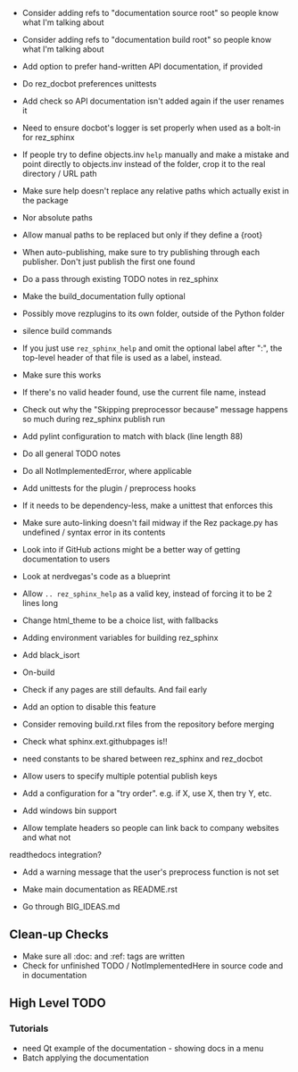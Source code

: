 - Consider adding refs to "documentation source root" so people know what I'm talking about
- Consider adding refs to "documentation build root" so people know what I'm talking about

- Add option to prefer hand-written API documentation, if provided



- Do rez_docbot preferences unittests
- Add check so API documentation isn't added again if the user renames it
- Need to ensure docbot's logger is set properly when used as a bolt-in for rez_sphinx

- If people try to define objects.inv `help` manually and make a mistake and point directly to objects.inv instead of the folder, crop it to the real directory / URL path

- Make sure help doesn't replace any relative paths which actually exist in the package
 - Nor absolute paths
 - Allow manual paths to be replaced but only if they define a {root}

- When auto-publishing, make sure to try publishing through each publisher.
  Don't just publish the first one found

- Do a pass through existing TODO notes in rez_sphinx

- Make the build_documentation fully optional
- Possibly move rezplugins to its own folder, outside of the Python folder


- silence build commands

- If you just use ``rez_sphinx_help`` and omit the optional label after ":", the
top-level header of that file is used as a label, instead.
 - Make sure this works
 - If there's no valid header found, use the current file name, instead

- Check out why the "Skipping preprocessor because" message happens so much during rez_sphinx publish run

- Add pylint configuration to match with black (line length 88)
- Do all general TODO notes
- Do all NotImplementedError, where applicable

- Add unittests for the plugin / preprocess hooks
 - If it needs to be dependency-less, make a unittest that enforces this

- Make sure auto-linking doesn't fail midway if the Rez package.py has undefined / syntax error in its contents

- Look into if GitHub actions might be a better way of getting documentation to users
 - Look at nerdvegas's code as a blueprint

- Allow `.. rez_sphinx_help` as a valid key, instead of forcing it to be 2 lines long
- Change html_theme to be a choice list, with fallbacks
- Adding environment variables for building rez_sphinx

- Add black_isort


- On-build
 - Check if any pages are still defaults. And fail early
  - Add an option to disable this feature

- Consider removing build.rxt files from the repository before merging

- Check what sphinx.ext.githubpages is!!

- need constants to be shared between rez_sphinx and rez_docbot

- Allow users to specify multiple potential publish keys
 - Add a configuration for a "try order". e.g. if X, use X, then try Y, etc.

- Add windows bin support

- Allow template headers so people can link back to company websites and what not

readthedocs integration?

- Add a warning message that the user's preprocess function is not set

- Make main documentation as README.rst

- Go through BIG_IDEAS.md


## Clean-up Checks
- Make sure all :doc: and :ref: tags are written
- Check for unfinished TODO / NotImplementedHere in source code and in documentation


## High Level TODO
### Tutorials
- need Qt example of the documentation - showing docs in a menu
- Batch applying the documentation
